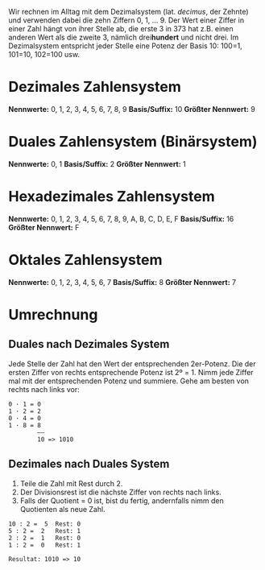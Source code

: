 Wir rechnen im Alltag mit dem Dezimalsystem (lat. _decimus_, der Zehnte) und verwenden dabei die zehn Ziffern 0, 1, ... 9. Der Wert einer Ziffer in einer Zahl hängt von ihrer Stelle ab, die erste 3 in 373 hat z.B. einen anderen Wert als die zweite 3, nämlich drei**hundert** und nicht drei. Im Dezimalsystem entspricht jeder Stelle eine Potenz der Basis 10: 100=1, 101=10, 102=100 usw.

# Dezimales Zahlensystem
**Nennwerte:** 0, 1, 2, 3, 4, 5, 6, 7, 8, 9
**Basis/Suffix:** 10
**Größter Nennwert:** 9

# Duales Zahlensystem (Binärsystem)
**Nennwerte:** 0, 1
**Basis/Suffix:** 2
**Größter Nennwert:** 1

# Hexadezimales Zahlensystem
**Nennwerte:** 0, 1, 2, 3, 4, 5, 6, 7, 8, 9, A, B, C, D, E, F
**Basis/Suffix:** 16
**Größter Nennwert:** F

# Oktales Zahlensystem
**Nennwerte:** 0, 1, 2, 3, 4, 5, 6, 7
**Basis/Suffix:** 8
**Größter Nennwert:** 7

# Umrechnung
## Duales nach Dezimales System
Jede Stelle der Zahl hat den Wert der entsprechenden 2er-Potenz. Die der ersten Ziffer von rechts entsprechende Potenz ist 2º = 1. Nimm jede Ziffer mal mit der entsprechenden Potenz und summiere. Gehe am besten von rechts nach links vor:

```
0 · 1 = 0
1 · 2 = 2
0 · 4 = 0
1 · 8 = 8
        ——
        10 => 1010
```

## Dezimales nach Duales System
1. Teile die Zahl mit Rest durch 2.
2. Der Divisionsrest ist die nächste Ziffer von rechts nach links.
3. Falls der Quotient = 0 ist, bist du fertig, andernfalls nimm den Quotienten als neue Zahl.

```
10 : 2 =  5  Rest: 0
5 : 2 =  2   Rest: 1
2 : 2 =  1   Rest: 0
1 : 2 =  0   Rest: 1

Resultat: 1010 => 10
```
